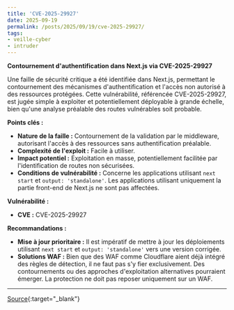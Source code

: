 ```yaml
---
title: 'CVE-2025-29927'
date: 2025-09-19
permalink: /posts/2025/09/19/cve-2025-29927/
tags:
- veille-cyber
- intruder
---
```

**Contournement d'authentification dans Next.js via CVE-2025-29927**

Une faille de sécurité critique a été identifiée dans Next.js, permettant le contournement des mécanismes d'authentification et l'accès non autorisé à des ressources protégées. Cette vulnérabilité, référencée CVE-2025-29927, est jugée simple à exploiter et potentiellement déployable à grande échelle, bien qu'une analyse préalable des routes vulnérables soit probable.

**Points clés :**

*   **Nature de la faille :** Contournement de la validation par le middleware, autorisant l'accès à des ressources sans authentification préalable.
*   **Complexité de l'exploit :** Facile à utiliser.
*   **Impact potentiel :** Exploitation en masse, potentiellement facilitée par l'identification de routes non sécurisées.
*   **Conditions de vulnérabilité :** Concerne les applications utilisant `next start` et `output: 'standalone'`. Les applications utilisant uniquement la partie front-end de Next.js ne sont pas affectées.

**Vulnérabilité :**

*   **CVE :** CVE-2025-29927

**Recommandations :**

*   **Mise à jour prioritaire :** Il est impératif de mettre à jour les déploiements utilisant `next start` et `output: 'standalone'` vers une version corrigée.
*   **Solutions WAF :** Bien que des WAF comme Cloudflare aient déjà intégré des règles de détection, il ne faut pas s'y fier exclusivement. Des contournements ou des approches d'exploitation alternatives pourraient émerger. La protection ne doit pas reposer uniquement sur un WAF.

---
[Source](https://cvemon.intruder.io/cves/CVE-2025-29927){:target="_blank"}
